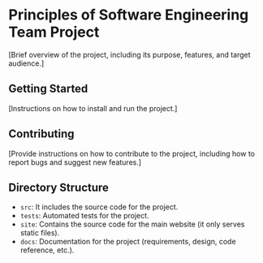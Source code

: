 # Principles of Software Engineering Team Project
[Brief overview of the project, including its purpose, features, and target audience.]

## Getting Started
[Instructions on how to install and run the project.]

## Contributing
[Provide instructions on how to contribute to the project, including how to report bugs and suggest new features.]

## Directory Structure
* `src`: It includes the source code for the project.
* `tests`: Automated tests for the project.
* `site`: Contains the source code for the main website (it only serves static files).
* `docs`: Documentation for the project (requirements, design, code reference, etc.).